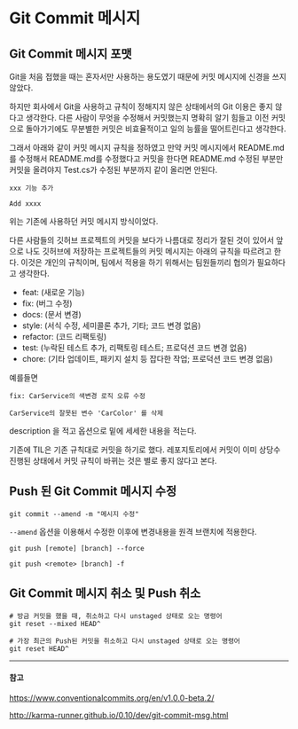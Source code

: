 # Git Commit 메시지

## Git Commit 메시지 포맷

Git을 처음 접했을 때는 혼자서만 사용하는 용도였기 때문에 커밋 메시지에 신경을 쓰지 않았다.

하지만 회사에서 Git을 사용하고 규칙이 정해지지 않은 상태에서의 Git 이용은 좋지 않다고 생각한다. 다른 사람이 무엇을 수정해서 커밋했는지 명확히 알기 힘들고 이전 커밋으로 돌아가기에도 무분별한 커밋은 비효율적이고 일의 능률을 떨어트린다고 생각한다.

그래서 아래와 같이 커밋 메시지 규칙을 정하였고 만약 커밋 메시지에서 README.md를 수정해서 README.md를 수정했다고 커밋을 한다면 README.md 수정된 부분만 커밋을 올려야지 Test.cs가 수정된 부분까지 같이 올리면 안된다.

``` xxx 기능 추가 ```

``` Add xxxx ```

위는 기존에 사용하던 커밋 메시지 방식이었다.

다른 사람들의 깃허브 프로젝트의 커밋을 보다가 나름대로 정리가 잘된 것이 있어서 앞으로 나도 깃허브에 저장하는 프로젝트들의 커밋 메시지는 아래의 규칙을 따르려고 한다.
이것은 개인의 규칙이며, 팀에서 적용을 하기 위해서는 팀원들끼리 협의가 필요하다고 생각한다.

- feat: (새로운 기능)
- fix: (버그 수정)
- docs: (문서 변경)
- style: (서식 수정, 세미콜론 추가, 기타; 코드 변경 없음)
- refactor: (코드 리팩토링)
- test: (누락된 테스트 추가, 리팩토링 테스트; 프로덕션 코드 변경 없음)
- chore: (기타 업데이트, 패키지 설치 등 잡다한 작업; 프로덕션 코드 변경 없음)

예를들면

```
fix: CarService의 색변경 로직 오류 수정

CarService의 잘못된 변수 'CarColor' 를 삭제
```

description 을 적고 옵션으로 밑에 세세한 내용을 적는다.

기존에 TIL은 기존 규칙대로 커밋을 하기로 했다. 레포지토리에서 커밋이 이미 상당수 진행된 상태에서 커밋 규칙이 바뀌는 것은 별로 좋지 않다고 본다.

## Push 된 Git Commit 메시지 수정

```
git commit --amend -m "메시지 수정"
```

`--amend` 옵션을 이용해서 수정한 이후에 변경내용을 원격 브랜치에 적용한다.

```
git push [remote] [branch] --force
```
```
git push <remote> [branch] -f
```

## Git Commit 메시지 취소 및 Push 취소

```
# 방금 커밋을 했을 때, 취소하고 다시 unstaged 상태로 오는 명령어
git reset --mixed HEAD^

# 가장 최근의 Push된 커밋을 취소하고 다시 unstaged 상태로 오는 명령어
git reset HEAD^
```

---
#### 참고

https://www.conventionalcommits.org/en/v1.0.0-beta.2/

http://karma-runner.github.io/0.10/dev/git-commit-msg.html